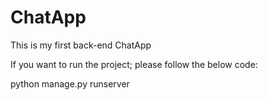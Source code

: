 # ChatApp

This is my first back-end ChatApp

If you want to run the project; please follow the below code:

python manage.py runserver
